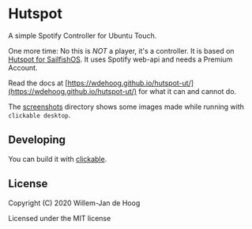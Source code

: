 # Hutspot

A simple Spotify Controller for Ubuntu Touch.

One more time: No this is *NOT* a player, it's a controller. It is based on [Hutspot for SailfishOS](https://github.com/sailfish-spotify/hutspot). It uses Spotify web-api and needs a Premium Account.


Read the docs at [https://wdehoog.github.io/hutspot-ut/](https://wdehoog.github.io/hutspot-ut/) for what it can and cannot do. 

 
The [screenshots](screenshots) directory shows some images made while running with `clickable desktop`. 


## Developing
You can build it with [clickable](http://clickable.bhdouglass.com/en/latest/).


## License

Copyright (C) 2020  Willem-Jan de Hoog

Licensed under the MIT license
